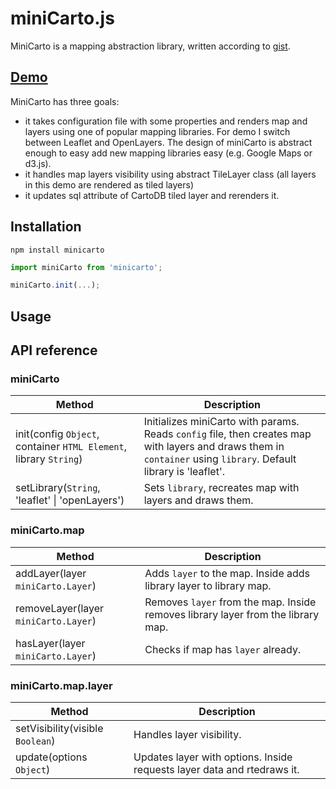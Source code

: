 # miniCarto.js

MiniCarto is a mapping abstraction library, written according to [gist](https://gist.github.com/jimartincorral/d936859eaa09db025b9b7e89176a8ffb).
## [Demo](https://ggolikov.github.io/minicarto.js)

MiniCarto has three goals:
- it takes configuration file with some properties and renders map and layers using one of popular mapping libraries. For demo I switch between Leaflet and OpenLayers. The design of miniCarto is abstract enough to easy add new mapping libraries easy (e.g. Google Maps or d3.js). 
- it handles map layers visibility using abstract TileLayer class (all layers in this demo are rendered as tiled layers)
- it updates sql attribute of CartoDB tiled layer and rerenders it.

## Installation
```
npm install minicarto
```

```javascript
import miniCarto from 'minicarto';

miniCarto.init(...);
```

## Usage

## API reference

### miniCarto

Method|Description
------|-------
init(config `Object`, container `HTML Element`, library `String`)|Initializes miniCarto with params. Reads `config` file, then creates map with layers and draws them in `container` using `library`. Default library is 'leaflet'.
setLibrary(`String`, 'leaflet' \| 'openLayers')|Sets `library`, recreates map with layers and draws them.

### miniCarto.map

Method|Description
------|-------
addLayer(layer `miniCarto.Layer`)| Adds `layer` to the map. Inside adds library layer to library map.
removeLayer(layer `miniCarto.Layer`)| Removes `layer` from the map. Inside removes library layer from the library map.
hasLayer(layer `miniCarto.Layer`)| Checks if map has `layer` already.

### miniCarto.map.layer

Method|Description
------|-------
setVisibility(visible `Boolean`)| Handles layer visibility. 
update(options `Object`)| Updates layer with options. Inside requests layer data and rtedraws it.
